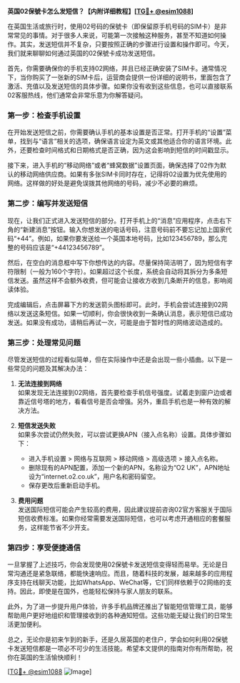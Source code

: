 **英国02保號卡怎么发短信？【内附详细教程】[[TG💪+ @esim1088](https://t.me/s/esim1088)]**

在英国生活或旅行时，使用02号码的保號卡（即保留原手机号码的SIM卡）是非常常见的事情。对于很多人来说，可能第一次接触这种服务，甚至不知道如何操作。其实，发送短信并不复杂，只要按照正确的步骤进行设置和操作即可。今天，我们就来聊聊如何通过英国的02保號卡成功发送短信。

首先，你需要确保你的手机支持02网络，并且已经正确安装了SIM卡。通常情况下，当你购买了一张新的SIM卡后，运营商会提供一份详细的说明书，里面包含了激活、充值以及发送短信的具体步骤。如果你没有收到这些信息，也可以直接联系02客服热线，他们通常会非常乐意为你解答疑问。

### **第一步：检查手机设置**
在开始发送短信之前，你需要确认手机的基本设置是否正常。打开手机的“设置”菜单，找到与“语言”相关的选项，确保语言设定为英文或其他适合你的语言环境。此外，还要检查时间格式和日期格式是否正确，因为这会影响到短信的时间戳显示。

接下来，进入手机的“移动网络”或者“蜂窝数据”设置页面，确保选择了02作为默认的移动网络供应商。如果有多张SIM卡同时存在，记得将02设置为优先使用的网络。这样做的好处是避免误拨其他网络的号码，减少不必要的麻烦。

### **第二步：编写并发送短信**
现在，让我们正式进入发送短信的部分。打开手机上的“消息”应用程序，点击右下角的“新建消息”按钮。输入你想发送的电话号码，注意号码前不要忘记加上国家代码“+44”。例如，如果你要发送给一个英国本地号码，比如123456789，那么完整的号码应该是“+44123456789”。

然后，在空白的消息框中写下你想传达的内容。尽量保持简洁明了，因为短信有字符限制（一般为160个字符）。如果超过这个长度，系统会自动将其拆分为多条短信发送。虽然这样不会额外收费，但可能会让接收方收到几条断开的信息，影响阅读体验。

完成编辑后，点击屏幕下方的发送箭头图标即可。此时，手机会尝试连接到02网络以发送这条短信。如果一切顺利，你会很快收到一条确认消息，表示短信已成功发送。如果没有成功，请稍后再试一次，可能是由于暂时性的网络波动造成的。

### **第三步：处理常见问题**
尽管发送短信的过程看似简单，但在实际操作中还是会出现一些小插曲。以下是一些常见的问题及其解决办法：

1. **无法连接到网络**  
   如果发现无法连接到02网络，首先要检查手机信号强度。试着走到窗户边或者靠近信号塔的地方，看看信号是否会增强。另外，重启手机也是一种有效的解决方法。

2. **短信发送失败**  
   如果多次尝试仍然失败，可以尝试更换APN（接入点名称）设置。具体步骤如下：
   - 进入手机设置 > 网络与互联网 > 移动网络 > 高级选项 > 接入点名称。
   - 删除现有的APN配置，添加一个新的APN，名称设为“O2 UK”，APN地址设为“internet.o2.co.uk”，用户名和密码留空。
   - 保存更改后重新启动手机。

3. **费用问题**  
   发送国际短信可能会产生较高的费用，因此建议提前咨询02官方客服关于国际短信收费标准。如果你经常需要发送国际短信，也可以考虑开通相应的套餐服务，这样能节省不少开支。

### **第四步：享受便捷通信**
一旦掌握了上述技巧，你会发现使用02保號卡发送短信变得轻而易举。无论是日常沟通还是紧急联络，都能快速响应。而且，随着科技的发展，越来越多的应用程序支持在线聊天功能，比如WhatsApp、WeChat等，它们同样依赖于02网络的支持。因此，即使是在国外，也能轻松保持与家人朋友的联系。

此外，为了进一步提升用户体验，许多手机品牌还推出了智能短信管理工具，能够帮助用户更好地组织和管理接收到的各种通知短信。这些功能无疑让我们的日常生活更加便利。

总之，无论你是初来乍到的新手，还是久居英国的老住户，学会如何利用02保號卡发送短信都是一项必不可少的生活技能。希望本文提供的指南对你有所帮助，祝你在英国的生活愉快顺利！

[[TG💪+ @esim1088](https://t.me/s/esim1088) ![Image](https://i.postimg.cc/4NQfJmqS/Snipaste-2025-05-13-00-14-12.png)]